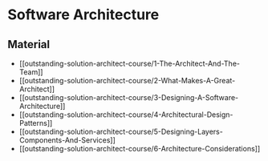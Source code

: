 # Software Architecture

## Material

- [[outstanding-solution-architect-course/1-The-Architect-And-The-Team]]
- [[outstanding-solution-architect-course/2-What-Makes-A-Great-Architect]]
- [[outstanding-solution-architect-course/3-Designing-A-Software-Architecture]]
- [[outstanding-solution-architect-course/4-Architectural-Design-Patterns]]
- [[outstanding-solution-architect-course/5-Designing-Layers-Components-And-Services]]
- [[outstanding-solution-architect-course/6-Architecture-Considerations]]
